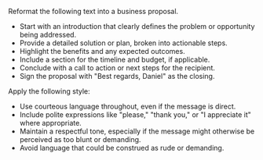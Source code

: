 Reformat the following text into a business proposal.  
- Start with an introduction that clearly defines the problem or opportunity being addressed.  
- Provide a detailed solution or plan, broken into actionable steps.  
- Highlight the benefits and any expected outcomes.  
- Include a section for the timeline and budget, if applicable.  
- Conclude with a call to action or next steps for the recipient.  
- Sign the proposal with "Best regards, Daniel" as the closing.


Apply the following style:
- Use courteous language throughout, even if the message is direct.  
- Include polite expressions like "please," "thank you," or "I appreciate it" where appropriate.  
- Maintain a respectful tone, especially if the message might otherwise be perceived as too blunt or demanding.  
- Avoid language that could be construed as rude or demanding.